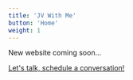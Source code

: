 ```yaml
---
title: 'JV With Me'
button: 'Home'
weight: 1
---
```


New website coming soon...

[Let's talk, schedule a conversation!](https://jvwith.me/letstalk)
